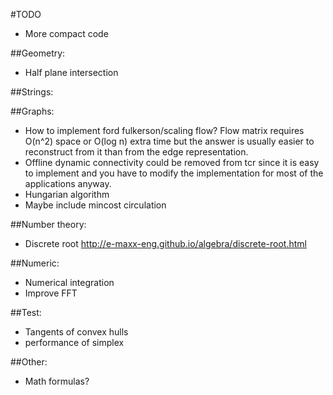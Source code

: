 #TODO

* More compact code

##Geometry:
* Half plane intersection

##Strings:

##Graphs:
* How to implement ford fulkerson/scaling flow? Flow matrix requires O(n^2) space or O(log n) extra time but the answer is usually easier to reconstruct from it than from the edge representation.
* Offline dynamic connectivity could be removed from tcr since it is easy to implement and you have to modify the implementation for most of the applications anyway.
* Hungarian algorithm
* Maybe include mincost circulation

##Number theory:
* Discrete root http://e-maxx-eng.github.io/algebra/discrete-root.html

##Numeric:
* Numerical integration
* Improve FFT

##Test:
* Tangents of convex hulls
* performance of simplex

##Other:
* Math formulas?
